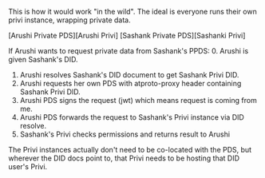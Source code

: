 This is how it would work "in the wild".
 The ideal is everyone runs their own privi instance, wrapping private data.

 [Arushi Private PDS][Arushi Privi]
 [Sashank Private PDS][Sashanki Privi]

 If Arushi wants to request private data from Sashank's PPDS:
 0. Arushi is given Sashank's DID.
 1. Arushi resolves Sashank's DID document to get Sashank Privi DID.
 2. Arushi requests her own PDS with atproto-proxy header containing Sashank Privi DID.
 3. Arushi PDS signs the request (jwt) which means request is coming from me.
 4. Arushi PDS forwards the request to Sashank's Privi instance via DID resolve.
 5. Sashank's Privi checks permissions and returns result to Arushi

The Privi instances actually don't need to be co-located with the PDS, but wherever the DID docs point to, that Privi needs to be hosting that DID user's Privi.
